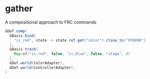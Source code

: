 # gather
A compositional approach to FRC commands

```java
GDef.comp(
  GBasis.bind(
    "is_red", state -> state.ref.get("color").close_to("FF0000")
  ),
  GBasis.track(
    Map.of("is_red", false, "is_blue", false, "stage", 0)
  ),
  GDef.world(ColorAdapter),
  GDef.world(ControllerAdapter),
)
```
